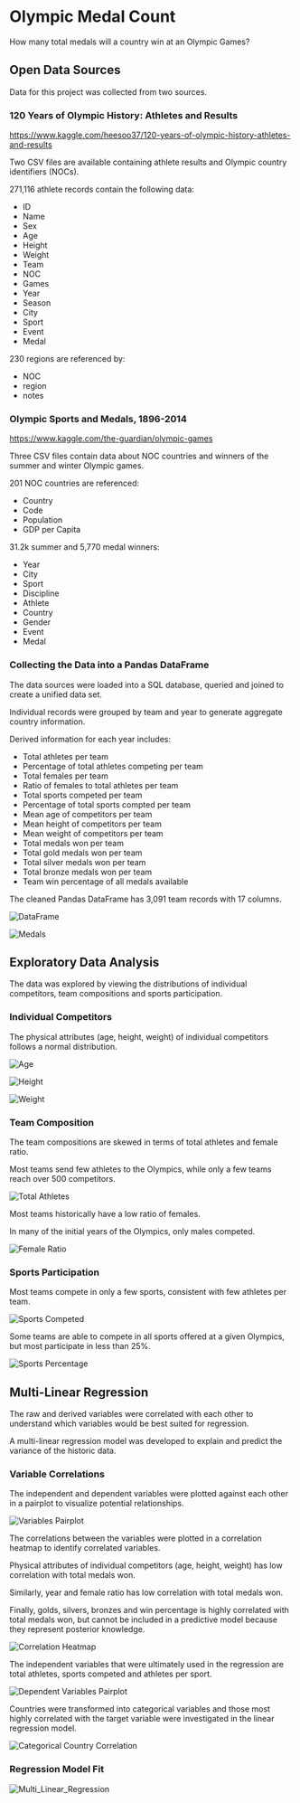 # Olympic Medal Count

How many total medals will a country win at an Olympic Games?

## Open Data Sources

Data for this project was collected from two sources.

### 120 Years of Olympic History: Athletes and Results

https://www.kaggle.com/heesoo37/120-years-of-olympic-history-athletes-and-results

Two CSV files are available containing athlete results and Olympic country identifiers (NOCs).

271,116 athlete records contain the following data:

* ID
* Name
* Sex
* Age
* Height
* Weight
* Team
* NOC
* Games
* Year
* Season
* City
* Sport
* Event
* Medal

230 regions are referenced by:

* NOC
* region
* notes

### Olympic Sports and Medals, 1896-2014

https://www.kaggle.com/the-guardian/olympic-games

Three CSV files contain data about NOC countries and winners of the summer and winter Olympic games.

201 NOC countries are referenced:

* Country
* Code
* Population
* GDP per Capita

31.2k summer and 5,770 medal winners:

* Year
* City
* Sport
* Discipline
* Athlete
* Country
* Gender
* Event
* Medal

### Collecting the Data into a Pandas DataFrame

The data sources were loaded into a SQL database, queried and joined to create a unified data set.

Individual records were grouped by team and year to generate aggregate country information.

Derived information for each year includes:

* Total athletes per team
* Percentage of total athletes competing per team
* Total females per team
* Ratio of females to total athletes per team
* Total sports competed per team
* Percentage of total sports compted per team
* Mean age of competitors per team
* Mean height of competitors per team
* Mean weight of competitors per team
* Total medals won per team
* Total gold medals won per team
* Total silver medals won per team
* Total bronze medals won per team
* Team win percentage of all medals available

The cleaned Pandas DataFrame has 3,091 team records with 17 columns.

![DataFrame](/Plots/DataFrame.png)

![Medals](/Plots/Medals.png)


## Exploratory Data Analysis

The data was explored by viewing the distributions of individual competitors, team compositions and sports participation.

### Individual Competitors

The physical attributes (age, height, weight) of individual competitors follows a normal distribution.

![Age](/Plots/Age.png)

![Height](/Plots/Height.png)

![Weight](/Plots/Weight.png)

### Team Composition

The team compositions are skewed in terms of total athletes and female ratio.

Most teams send few athletes to the Olympics, while only a few teams reach over 500 competitors.

![Total Athletes](/Plots/Total_Athletes.png)

Most teams historically have a low ratio of females.

In many of the initial years of the Olympics, only males competed.

![Female Ratio](/Plots/Female_Ratio.png)

### Sports Participation

Most teams compete in only a few sports, consistent with few athletes per team.

![Sports Competed](/Plots/Sports_Competed.png)

Some teams are able to compete in all sports offered at a given Olympics, but most participate in less than 25%.

![Sports Percentage](/Plots/Sports_Percentage.png)


## Multi-Linear Regression

The raw and derived variables were correlated with each other to understand which variables would be best suited for regression.

A multi-linear regression model was developed to explain and predict the variance of the historic data.

### Variable Correlations

The independent and dependent variables were plotted against each other in a pairplot to visualize potential relationships.

![Variables Pairplot](/Plots/Variables_Pairplot.png)

The correlations between the variables were plotted in a correlation heatmap to identify correlated variables.

Physical attributes of individual competitors (age, height, weight) has low correlation with total medals won.

Similarly, year and female ratio has low correlation with total medals won.

Finally, golds, silvers, bronzes and win percentage is highly correlated with total medals won, but cannot be included in a predictive model because they represent posterior knowledge.

![Correlation Heatmap](/Plots/Correlation_Heatmap.png)

The independent variables that were ultimately used in the regression are total athletes, sports competed and athletes per sport.

![Dependent Variables Pairplot](/Plots/Dependent_Variables_Pairplot.png)

Countries were transformed into categorical variables and those most highly correlated with the target variable were investigated in the linear regression model.

![Categorical Country Correlation](/Plots/Categorical_Country_Correlation.png)

### Regression Model Fit

![Multi_Linear_Regression](/Plots/Multi_Linear_Regression.png)